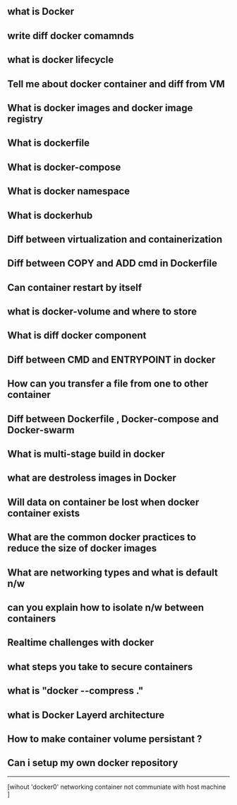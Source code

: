 ## what is Docker

## write diff docker comamnds 

## what is docker lifecycle

## Tell me about docker container and diff from VM

## What is docker images and docker image registry

## What is dockerfile

## What is docker-compose

## What is docker namespace

## What is dockerhub

## Diff between virtualization and containerization

## Diff between COPY and ADD cmd in Dockerfile

## Can container restart by itself

## what is docker-volume and where to store

## What is diff docker component

## Diff between CMD and ENTRYPOINT in docker

## How can you transfer a file from one to other container

## Diff between Dockerfile , Docker-compose and Docker-swarm

## What is multi-stage build in docker

## what are destroless images in Docker

## Will data on container be lost when docker container exists

## What are the common docker practices to reduce the size of docker images

## What are networking types and what is default n/w

## can you explain how to isolate n/w between containers

## Realtime challenges with docker

## what steps you take to secure containers

## what is "docker --compress ."

## what is Docker Layerd architecture

## How to make container volume persistant ? 

## Can i setup my own docker repository

----------------------------------------------

[wihout 'docker0' networking container not communiate with host machine ]
